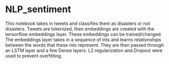 # NLP_sentiment
This notebook takes in tweets and classifies them as disasters or not disasters. Tweets are tokenized, then embeddings are created with the tensorflow embeddings layer. These embeddings can be trained/changed. The embeddings layer takes in a sequence of ints and learns relationships between the words that these ints represent. They are then passed through an LSTM layer and a few Dense layers. L2 regularization and Dropout were used to prevent overfitting. 
